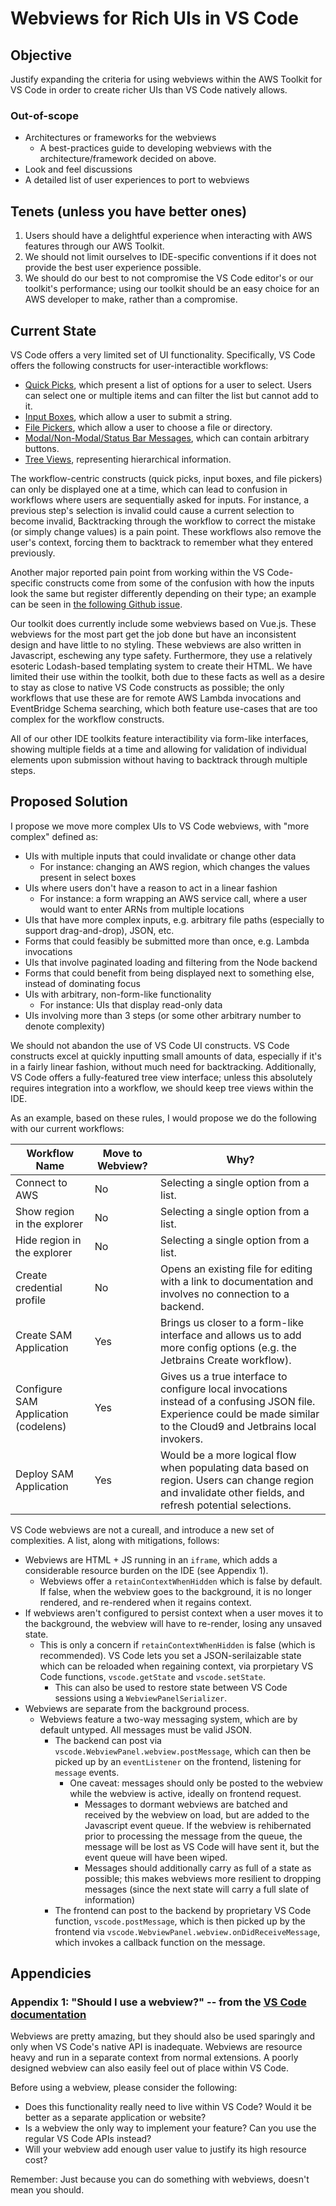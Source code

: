# Webviews for Rich UIs in VS Code

## Objective

Justify expanding the criteria for using webviews within the AWS Toolkit for VS Code in order to create richer UIs than VS Code natively allows.

### Out-of-scope

* Architectures or frameworks for the webviews
  * A best-practices guide to developing webviews with the architecture/framework decided on above.
* Look and feel discussions
* A detailed list of user experiences to port to webviews

## Tenets (unless you have better ones)

1. Users should have a delightful experience when interacting with AWS features through our AWS Toolkit.
2. We should not limit ourselves to IDE-specific conventions if it does not provide the best user experience possible.
3. We should do our best to not compromise the VS Code editor's or our toolkit's performance; using our toolkit should be an easy choice for an AWS developer to make, rather than a compromise.

## Current State

VS Code offers a very limited set of UI functionality. Specifically, VS Code offers the following constructs for user-interactible workflows:

* [Quick Picks](https://code.visualstudio.com/api/extension-capabilities/common-capabilities#quick-pick), which present a list of options for a user to select. Users can select one or multiple items and can filter the list but cannot add to it.
* [Input Boxes](https://code.visualstudio.com/api/extension-capabilities/common-capabilities#quick-pick), which allow a user to submit a string.
* [File Pickers](https://code.visualstudio.com/api/extension-capabilities/common-capabilities#file-picker), which allow a user to choose a file or directory.
* [Modal/Non-Modal/Status Bar Messages](https://code.visualstudio.com/api/references/vscode-api#window), which can contain arbitrary buttons.
* [Tree Views](https://code.visualstudio.com/api/references/vscode-api#TreeView), representing hierarchical information.

The workflow-centric constructs (quick picks, input boxes, and file pickers) can only be displayed one at a time, which can lead to confusion in workflows where users are sequentially asked for inputs. For instance, a previous step's selection is invalid could cause a current selection to become invalid, Backtracking through the workflow to correct the mistake (or simply change values) is a pain point. These workflows also remove the user's context, forcing them to backtrack to remember what they entered previously.

Another major reported pain point from working within the VS Code-specific constructs come from some of the confusion with how the inputs look the same but register differently depending on their type; an example can be seen in [the following Github issue](https://github.com/aws/aws-toolkit-vscode/issues/650).

Our toolkit does currently include some webviews based on Vue.js. These webviews for the most part get the job done but have an inconsistent design and have little to no styling. These webviews are also written in Javascript, eschewing any type safety. Furthermore, they use a relatively esoteric Lodash-based templating system to create their HTML. We have limited their use within the toolkit, both due to these facts as well as a desire to stay as close to native VS Code constructs as possible; the only workflows that use these are for remote AWS Lambda invocations and EventBridge Schema searching, which both feature use-cases that are too complex for the workflow constructs.

All of our other IDE toolkits feature interactibility via form-like interfaces, showing multiple fields at a time and allowing for validation of individual elements upon submission without having to backtrack through multiple steps.

## Proposed Solution

I propose we move more complex UIs to VS Code webviews, with "more complex" defined as:

* UIs with multiple inputs that could invalidate or change other data
  * For instance: changing an AWS region, which changes the values present in select boxes
* UIs where users don't have a reason to act in a linear fashion
  * For instance: a form wrapping an AWS service call, where a user would want to enter ARNs from multiple locations
* UIs that have more complex inputs, e.g. arbitrary file paths (especially to support drag-and-drop), JSON, etc.
* Forms that could feasibly be submitted more than once, e.g. Lambda invocations
* UIs that involve paginated loading and filtering from the Node backend
* Forms that could benefit from being displayed next to something else, instead of dominating focus
* UIs with arbitrary, non-form-like functionality
  * For instance: UIs that display read-only data
* UIs involving more than 3 steps (or some other arbitrary number to denote complexity)

We should not abandon the use of VS Code UI constructs. VS Code constructs excel at quickly inputting small amounts of data, especially if it's in a fairly linear fashion, without much need for backtracking. Additionally, VS Code offers a fully-featured tree view interface; unless this absolutely requires integration into a workflow, we should keep tree views within the IDE.

As an example, based on these rules, I would propose we do the following with our current workflows:

| Workflow Name                        | Move to Webview? | Why? |
| ------------------------------------ | ---------------- | ---- |
| Connect to AWS                       | No               | Selecting a single option from a list. |
| Show region in the explorer          | No               | Selecting a single option from a list. |
| Hide region in the explorer          | No               | Selecting a single option from a list. |
| Create credential profile            | No               | Opens an existing file for editing with a link to documentation and involves no connection to a backend. |
| Create SAM Application               | Yes              | Brings us closer to a form-like interface and allows us to add more config options (e.g. the Jetbrains Create workflow). |
| Configure SAM Application (codelens) | Yes              | Gives us a true interface to configure local invocations instead of a confusing JSON file. Experience could be made similar to the Cloud9 and Jetbrains local invokers. |
| Deploy SAM Application               | Yes              | Would be a more logical flow when populating data based on region. Users can change region and invalidate other fields, and refresh potential selections. |

VS Code webviews are not a cureall, and introduce a new set of complexities. A list, along with mitigations, follows:

* Webviews are HTML + JS running in an `iframe`, which adds a considerable resource burden on the IDE (see Appendix 1).
  * Webviews offer a `retainContextWhenHidden` which is false by default. If false, when the webview goes to the background, it is no longer rendered, and re-rendered when it regains context.
* If webviews aren't configured to persist context when a user moves it to the background, the webview will have to re-render, losing any unsaved state.
  * This is only a concern if `retainContextWhenHidden` is false (which is recommended). VS Code lets you set a JSON-serilaizable state which can be reloaded when regaining context, via prorpietary VS Code functions, `vscode.getState` and `vscode.setState`.
    * This can also be used to restore state between VS Code sessions using a `WebviewPanelSerializer`.
* Webviews are separate from the background process.
  * Webviews feature a two-way messaging system, which are by default untyped. All messages must be valid JSON.
    * The backend can post via `vscode.WebviewPanel.webview.postMessage`, which can then be picked up by an `eventListener` on the frontend, listening for  `message` events.
      * One caveat: messages should only be posted to the webview while the webview is active, ideally on frontend request.
        * Messages to dormant webviews are batched and received by the webview on load, but are added to the Javascript event queue. If the webview is rehibernated prior to processing the message from the queue, the message will be lost as VS Code will have sent it, but the event queue will have been wiped.
        * Messages should additionally carry as full of a state as possible; this makes webviews more resilient to dropping messages (since the next state will carry a full slate of information)
    * The frontend can post to the backend by proprietary VS Code function, `vscode.postMessage`, which is then picked up by the frontend via `vscode.WebviewPanel.webview.onDidReceiveMessage`, which invokes a callback function on the message.

## Appendicies

### Appendix 1: "Should I use a webview?" -- from the [VS Code documentation](https://code.visualstudio.com/api/extension-guides/webview#should-i-use-a-webview)

Webviews are pretty amazing, but they should also be used sparingly and only when VS Code's native API is inadequate. Webviews are resource heavy and run in a separate context from normal extensions. A poorly designed webview can also easily feel out of place within VS Code.

Before using a webview, please consider the following:

* Does this functionality really need to live within VS Code? Would it be better as a separate application or website?
* Is a webview the only way to implement your feature? Can you use the regular VS Code APIs instead?
* Will your webview add enough user value to justify its high resource cost?

Remember: Just because you can do something with webviews, doesn't mean you should.
